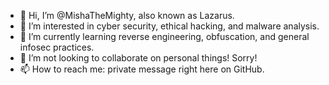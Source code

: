 - 👋 Hi, I’m @MishaTheMighty, also known as Lazarus. 
- 👀 I’m interested in cyber security, ethical hacking, and malware analysis.
- 🌱 I’m currently learning reverse engineering, obfuscation, and general infosec practices.
- 💞️ I’m not looking to collaborate on personal things! Sorry!
- 📫 How to reach me: private message right here on GitHub.

<!---
MishaTheMighty/MishaTheMighty is a ✨ special ✨ repository because its `README.md` (this file) appears on your GitHub profile.
You can click the Preview link to take a look at your changes.
--->
